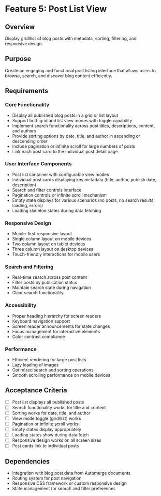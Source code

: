 # Feature 5: Post List View

## Overview
Display grid/list of blog posts with metadata, sorting, filtering, and responsive design.

## Purpose
Create an engaging and functional post listing interface that allows users to browse, search, and discover blog content efficiently.

## Requirements

### Core Functionality
- Display all published blog posts in a grid or list layout
- Support both grid and list view modes with toggle capability
- Implement search functionality across post titles, descriptions, content, and authors
- Provide sorting options by date, title, and author in ascending or descending order
- Include pagination or infinite scroll for large numbers of posts
- Link each post card to the individual post detail page

### User Interface Components
- Post list container with configurable view modes
- Individual post cards displaying key metadata (title, author, publish date, description)
- Search and filter controls interface
- Pagination controls or infinite scroll mechanism
- Empty state displays for various scenarios (no posts, no search results, loading, errors)
- Loading skeleton states during data fetching

### Responsive Design
- Mobile-first responsive layout
- Single column layout on mobile devices
- Two column layout on tablet devices
- Three column layout on desktop devices
- Touch-friendly interactions for mobile users

### Search and Filtering
- Real-time search across post content
- Filter posts by publication status
- Maintain search state during navigation
- Clear search functionality

### Accessibility
- Proper heading hierarchy for screen readers
- Keyboard navigation support
- Screen reader announcements for state changes
- Focus management for interactive elements
- Color contrast compliance

### Performance
- Efficient rendering for large post lists
- Lazy loading of images
- Optimized search and sorting operations
- Smooth scrolling performance on mobile devices

## Acceptance Criteria
- [ ] Post list displays all published posts
- [ ] Search functionality works for title and content
- [ ] Sorting works for date, title, and author
- [ ] View mode toggle (grid/list) works
- [ ] Pagination or infinite scroll works
- [ ] Empty states display appropriately
- [ ] Loading states show during data fetch
- [ ] Responsive design works on all screen sizes
- [ ] Post cards link to individual posts

## Dependencies
- Integration with blog post data from Automerge documents
- Routing system for post navigation
- Responsive CSS framework or custom responsive design
- State management for search and filter preferences